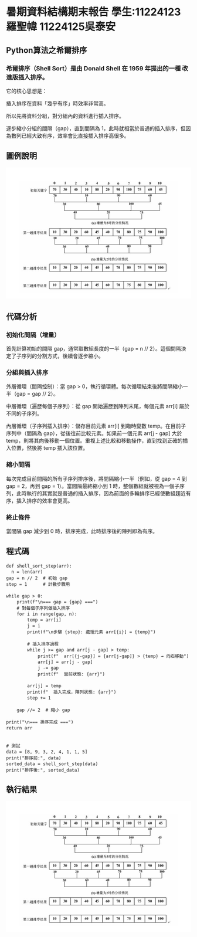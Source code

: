 # 暑期資料結構期末報告 學生:11224123羅聖幃 11224125吳泰安

## Python算法之希爾排序

### 希爾排序（Shell Sort）是由 Donald Shell 在 1959 年提出的一種 改進版插入排序。
它的核心思想是：

插入排序在資料「幾乎有序」時效率非常高。

所以先將資料分組，對分組內的資料進行插入排序。

逐步縮小分組的間隔（gap），直到間隔為 1，此時就相當於普通的插入排序，但因為數列已經大致有序，效率會比直接插入排序高很多。

## 圖例說明
![01](https://github.com/lshengwei048/---/blob/main/%E5%9C%96%E7%89%871.png)

## 代碼分析

### 初始化間隔（增量）
首先計算初始的間隔 gap，通常取數組長度的一半（gap = n // 2）。這個間隔決定了子序列的分割方式，後續會逐步縮小。

### 分組與插入排序

外層循環（間隔控制）：當 gap > 0，執行循環體。每次循環結束後將間隔縮小一半（gap = gap // 2）。

中層循環（遍歷每個子序列）：從 gap 開始遍歷到陣列末尾，每個元素 arr[i] 屬於不同的子序列。

內層循環（子序列插入排序）：儲存目前元素 arr[i] 到臨時變數 temp。在目前子序列中（間隔為 gap），從後往前比較元素。如果前一個元素 arr[j - gap] 大於 temp，則將其向後移動一個位置。重複上述比較和移動操作，直到找到正確的插入位置，然後將 temp 插入該位置。

### 縮小間隔
每次完成目前間隔的所有子序列排序後，將間隔縮小一半（例如，從 gap = 4 到 gap = 2，再到 gap = 1）。當間隔最終縮小到 1 時，整個數組就被視為一個子序列，此時執行的其實就是普通的插入排序，因為前面的多輪排序已經使數組趨近有序，插入排序的效率會更高。

### 終止條件
當間隔 gap 減少到 0 時，排序完成，此時排序後的陣列即為有序。

## 程式碼
    def shell_sort_step(arr):
      n = len(arr)
    gap = n // 2  # 初始 gap
    step = 1      # 計數步驟用
    
    while gap > 0:
        print(f"\n=== gap = {gap} ===")
        # 對每個子序列做插入排序
        for i in range(gap, n):
            temp = arr[i]
            j = i
            print(f"\n步驟 {step}: 處理元素 arr[{i}] = {temp}")
            
            # 插入排序過程
            while j >= gap and arr[j - gap] > temp:
                print(f"  arr[{j-gap}] = {arr[j-gap]} > {temp} → 向右移動")
                arr[j] = arr[j - gap]
                j -= gap
                print(f"  當前狀態: {arr}")
            
            arr[j] = temp
            print(f"  插入完成，陣列狀態: {arr}")
            step += 1
        
        gap //= 2  # 縮小 gap
    
    print("\n=== 排序完成 ===")
    return arr


    # 測試
    data = [8, 9, 3, 2, 4, 1, 1, 5]
    print("排序前:", data)
    sorted_data = shell_sort_step(data)
    print("排序後:", sorted_data)

## 執行結果
![01](https://github.com/lshengwei048/---/blob/main/%E5%9C%96%E7%89%871.png)
